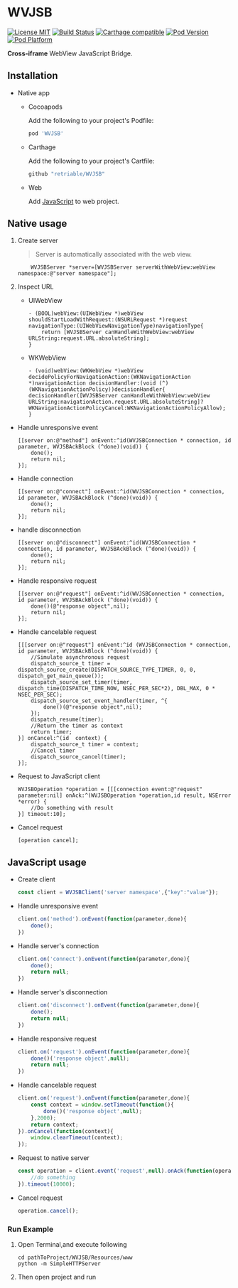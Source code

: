 # WVJSB

[![License MIT](https://img.shields.io/badge/license-MIT-green.svg?style=flat)](https://raw.githubusercontent.com/retriable/WVJSB/master/LICENSE)
[![Build Status](https://img.shields.io/travis/retriable/WVJSB/master.svg?style=flat)](https://travis-ci.org/retriable/WVJSB)
[![Carthage compatible](https://img.shields.io/badge/Carthage-compatible-4BC51D.svg?style=flat)](https://github.com/retriable/WVJSB)
[![Pod Version](https://img.shields.io/cocoapods/v/WVJSB.svg?style=flat)](http://cocoapods.org/pods/WVJSB)
[![Pod Platform](https://img.shields.io/cocoapods/p/WVJSB.svg?style=flat)](http://cocoapods.org/pods/WVJSB)

**Cross-iframe** WebView JavaScript Bridge.

## Installation

* Native app
   * Cocoapods

        Add the following to your project's Podfile:
        ```ruby
        pod 'WVJSB'
        ```

   * Carthage

        Add the following to your project's Cartfile:
        ```ruby
        github "retriable/WVJSB"
        ```
   * Web

        Add [JavaScript](https://raw.githubusercontent.com/retriable/WVJSB/master/WVJSB/Resources/www/scripts/Client.js) to web project.

## Native usage
1. Create server
    > Server is automatically associated with the web view.

    ```obj-c
        WVJSBServer *server=[WVJSBServer serverWithWebView:webView namespace:@"server namespace"];
    ```

2. Inspect URL
   * UIWebView

        ```obj-c
        - (BOOL)webView:(UIWebView *)webView shouldStartLoadWithRequest:(NSURLRequest *)request navigationType:(UIWebViewNavigationType)navigationType{
            return [WVJSBServer canHandleWithWebView:webView URLString:request.URL.absoluteString];
        }
        ```

   * WKWebView

        ```obj-c
        - (void)webView:(WKWebView *)webView decidePolicyForNavigationAction:(WKNavigationAction *)navigationAction decisionHandler:(void (^)(WKNavigationActionPolicy))decisionHandler{
        decisionHandler([WVJSBServer canHandleWithWebView:webView URLString:navigationAction.request.URL.absoluteString]?WKNavigationActionPolicyCancel:WKNavigationActionPolicyAllow);
        }
        ```

*  Handle unresponsive event

    ```obj-c
    [[server on:@"method"] onEvent:^id(WVJSBConnection * connection, id parameter, WVJSBAckBlock (^done)(void)) {
        done();
        return nil;
    }];
    ```
* Handle connection

    ```obj-c
    [[server on:@"connect"] onEvent:^id(WVJSBConnection * connection, id parameter, WVJSBAckBlock (^done)(void)) {
        done();
        return nil;
    }];
    ```

* handle disconnection

    ```obj-c
    [[server on:@"disconnect"] onEvent:^id(WVJSBConnection * connection, id parameter, WVJSBAckBlock (^done)(void)) {
        done();
        return nil;
    }];
    ```

* Handle responsive request

    ```obj-c
    [[server on:@"request"] onEvent:^id(WVJSBConnection * connection, id parameter, WVJSBAckBlock (^done)(void)) {
        done()(@"response object",nil);
        return nil;
    }];
    ```

* Handle cancelable request

    ```obj-c
    [[[server on:@"request"] onEvent:^id (WVJSBConnection * connection, id parameter, WVJSBAckBlock (^done)(void)) {
        //Simulate asynchronous request
        dispatch_source_t timer = dispatch_source_create(DISPATCH_SOURCE_TYPE_TIMER, 0, 0, dispatch_get_main_queue());
        dispatch_source_set_timer(timer, dispatch_time(DISPATCH_TIME_NOW, NSEC_PER_SEC*2), DBL_MAX, 0 * NSEC_PER_SEC);
        dispatch_source_set_event_handler(timer, ^{
            done()(@"response object",nil);
        });
        dispatch_resume(timer);
        //Return the timer as context 
        return timer;
    }] onCancel:^(id  context) {
        dispatch_source_t timer = context;
        //Cancel timer 
        dispatch_source_cancel(timer);
    }];
    ```

* Request to JavaScript client

    ```obj-c
    WVJSBOperation *operation = [[[connection event:@"request" parameter:nil] onAck:^(WVJSBOperation *operation,id result, NSError *error) {
        //Do something with result
    }] timeout:10];
    ```

* Cancel request

    ```obj-c
    [operation cancel];
    ```

## JavaScript usage

* Create client

    ```js
    const client = WVJSBClient('server namespace',{"key":"value"});
    ```

* Handle unresponsive event

    ```js
    client.on('method').onEvent(function(parameter,done){
        done();
    })
    ```

* Handle server's connection

    ```js
    client.on('connect').onEvent(function(parameter,done){
        done();
        return null;
    })
    ```

* Handle server's disconnection

    ```js
    client.on('disconnect').onEvent(function(parameter,done){
        done();
        return null;
    })
    ```


* Handle responsive request

    ```js
    client.on('request').onEvent(function(parameter,done){
        done()('response object',null);
        return null;
    })
    ```

* Handle cancelable request

    ```js
    client.on('request').onEvent(function(parameter,done){
        const context = window.setTimeout(function(){
            done()('response object',null);
        },2000);
        return context;
    }).onCancel(function(context){
        window.clearTimeout(context);
    });
    ```

* Request to native server

    ```js
    const operation = client.event('request',null).onAck(function(operation,parameter,error){
        //do something
    }).timeout(10000);
    ```

* Cancel request

    ```js
    operation.cancel();
    ```

### Run Example

1. Open Terminal,and execute following

    ```shell
    cd pathToProject/WVJSB/Resources/www
    python -m SimpleHTTPServer
    ```

2. Then open project and run
